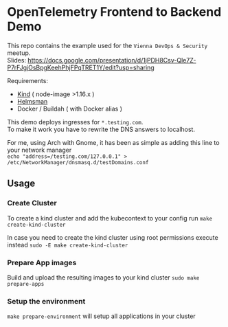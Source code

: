 # OpenTelemetry Frontend to Backend Demo

This repo contains the example used for the `Vienna DevOps & Security` meetup.    
Slides: https://docs.google.com/presentation/d/1jPDH8Csv-Qle7Z-P7rFJgjOsBpgKeehPhjFPqTRET1Y/edit?usp=sharing

Requirements: 
 - [Kind](https://github.com/kubernetes-sigs/kind/issues) ( node-image >1.16.x )
 - [Helmsman](https://github.com/Praqma/helmsman)
 - Docker / Buildah ( with Docker alias )

This demo deploys ingresses for `*.testing.com`.   
To make it work you have to rewrite the DNS answers to localhost.

For me, using Arch with Gnome, it has been as simple as adding this line to your network manager    
`echo "address=/testing.com/127.0.0.1" > /etc/NetworkManager/dnsmasq.d/testDomains.conf`



## Usage
### Create Cluster
To create a kind cluster and add the kubecontext to your config run `make create-kind-cluster`     

In case you need to create the kind cluster using root permissions execute instead `sudo -E make create-kind-cluster`

### Prepare App images
Build and upload the resulting images to your kind cluster 
`sudo make prepare-apps`

### Setup the environment
`make prepare-environment` will setup all applications in your cluster
